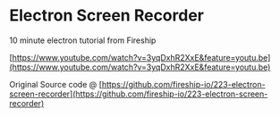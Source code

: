 # Electron Screen Recorder

10 minute electron tutorial from Fireship

[https://www.youtube.com/watch?v=3yqDxhR2XxE&feature=youtu.be](https://www.youtube.com/watch?v=3yqDxhR2XxE&feature=youtu.be)

Original Source code @ [https://github.com/fireship-io/223-electron-screen-recorder](https://github.com/fireship-io/223-electron-screen-recorder)